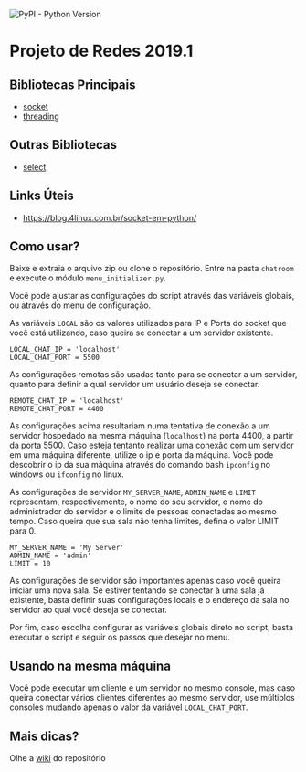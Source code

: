 ![PyPI - Python Version](https://img.shields.io/pypi/pyversions/select.svg)

# Projeto de Redes 2019.1


## Bibliotecas Principais
- [socket](https://docs.python.org/3/library/socket.html)
- [threading](https://docs.python.org/3/library/threading.html)

## Outras Bibliotecas
- [select](https://docs.python.org/3/library/select.html)

## Links Úteis
- https://blog.4linux.com.br/socket-em-python/

## Como usar?

Baixe e extraia o arquivo zip ou clone o repositório.
Entre na pasta `chatroom` e execute o módulo `menu_initializer.py`.

Você pode ajustar as configurações do script através das variáveis
globais, ou através do menu de configuração.

As variáveis `LOCAL` são os valores utilizados para IP e Porta do socket
que você está utilizando, caso queira se conectar a um servidor existente.

```python3
LOCAL_CHAT_IP = 'localhost'
LOCAL_CHAT_PORT = 5500
```

As configurações remotas são usadas tanto para se conectar a um servidor,
quanto para definir a qual servidor um usuário deseja se conectar.

```python3
REMOTE_CHAT_IP = 'localhost'
REMOTE_CHAT_PORT = 4400
```

As configurações acima resultariam numa tentativa de conexão a um servidor
hospedado na mesma máquina (`localhost`) na porta 4400, a partir da porta
5500.
Caso esteja tentanto realizar uma conexão com um servidor em uma máquina
diferente, utilize o ip e porta da máquina.
Você pode descobrir o ip da sua máquina através do comando bash `ipconfig`
no windows ou `ifconfig` no linux.

As configurações de servidor `MY_SERVER_NAME`, `ADMIN_NAME` e `LIMIT`
representam, respectivamente, o nome do seu servidor, o nome do
administrador do servidor e o limite de pessoas conectadas ao mesmo tempo.
Caso queira que sua sala não tenha limites, defina o valor LIMIT para 0.

```python3
MY_SERVER_NAME = 'My Server'
ADMIN_NAME = 'admin'
LIMIT = 10
```

As configurações de servidor são importantes apenas caso você queira
iniciar uma nova sala. Se estiver tentando se conectar à uma sala já
existente, basta definir suas configurações locais e o endereço da sala
no servidor ao qual você deseja se conectar.

Por fim, caso escolha configurar as variáveis globais direto no script,
basta executar o script e seguir os passos que desejar no menu.

## Usando na mesma máquina
Você pode executar um cliente e um servidor no mesmo console, mas caso queira
conectar vários clientes diferentes ao mesmo servidor, use múltiplos consoles
mudando apenas o valor da variável `LOCAL_CHAT_PORT`.

## Mais dicas?
Olhe a [wiki] do repositório

[wiki]: ../../wiki
